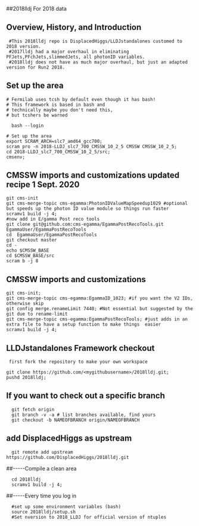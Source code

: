 ##2018lldj
 For 2018 data
## Overview, History, and Introduction
```
 #This 2018lldj repo is DisplacedHiggs/LLDJstandalones customed to 2018 version.
 #2017lldj had a major overhaul in eliminating PFJets,PFchJets,slimmedJets, all photonID variables. 
 #2018lldj does not have as much major overhaul, but just an adapted version for Run2 2018.
```
## Set up the area
```
# Fermilab uses tcsh by default even though it has bash!
# This framework is based in bash and
# technically maybe you don't need this,
# but tcshers be warned

  bash --login

# Set up the area
export SCRAM_ARCH=slc7_amd64_gcc700;
scram pro -n 2018-LLDJ_slc7_700_CMSSW_10_2_5 CMSSW CMSSW_10_2_5;
cd 2018-LLDJ_slc7_700_CMSSW_10_2_5/src;
cmsenv;
```
## CMSSW imports and customizations updated recipe 1 Sept. 2020
```
git cms-init
git cms-merge-topic cms-egamma:PhotonIDValueMapSpeedup1029 #optional but speeds up the photon ID value module so things run faster
scramv1 build -j 4;
#now add in E/gamma Post reco tools
git clone git@github.com:cms-egamma/EgammaPostRecoTools.git  EgammaUser/EgammaPostRecoTools
cd  EgammaUser/EgammaPostRecoTools
git checkout master
cd -
echo $CMSSW_BASE
cd $CMSSW_BASE/src
scram b -j 8
```


## CMSSW imports and customizations
```
git cms-init;
git cms-merge-topic cms-egamma:EgammaID_1023; #if you want the V2 IDs, otherwise skip  
git config merge.renameLimit 7440; #Not essential but suggested by the git due to rename-limit
git cms-merge-topic cms-egamma:EgammaPostRecoTools; #just adds in an extra file to have a setup function to make things  easier
scramv1 build -j 4;
```

## LLDJstandalones Framework checkout
```
 first fork the repository to make your own workspace

git clone https://github.com/<mygithubusername>/2018lldj.git;
pushd 2018lldj;
```

## If you want to check out a specific branch
```
  git fetch origin
  git branch -v -a # list branches available, find yours
  git checkout -b NAMEOFBRANCH origin/NAMEOFBRANCH
```  
## add DisplacedHiggs as upstream
```
  git remote add upstream https://github.com/DisplacedHiggs/2018lldj.git
```
##-----Compile a clean area
```
  cd 2018lldj
  scramv1 build -j 4;
```
##-----Every time you log in
```
  #set up some environment variables (bash)
  source 2018lldj/setup.sh
  #Set nversion to 2018_LLDJ for official version of ntuples

```
